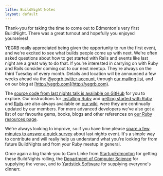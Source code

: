 ```yaml
---
title: BuildNight Notes
layout: default
---
```

Thank-you for taking the time to come out to Edmonton's very first BuildNight. There was a great turnout and hopefully you enjoyed yourselves!

YEGRB really appreciated being given the opportunity to run the first event, and we're excited to see what builds people come up with next. We're often asked questions about how to get started with Rails and events like last night are a great way to do that. If you're interested in carrying on with Ruby and Rails consider coming out to our next meetup. They're always on the third Tuesday of every month. Details and location will be announced a few weeks ahead via the [@yegrb twitter account](https://twitter.com/yegrb), through [our mailing list](https://groups.google.com/forum/#!forum/yegrb), and on our blog at [http://yegrb.com](http://yegrb.com).

The [source code from last nights talk is available on GitHub](https://github.com/yegrb/buildnight) for you to explore. Our instructions for [installing Ruby](https://github.com/yegrb/yeg-wiki/wiki/Installing-Ruby) and [getting started with Ruby](https://github.com/yegrb/yeg-wiki/wiki/Introduction-to-Ruby) and [Rails](https://github.com/yegrb/yeg-wiki/wiki/Introduction-to-Rails) are also always available on [our wiki](https://github.com/yegrb/yeg-wiki/wiki), were they are continually updated by our members. For more advanced developers we've also got a list of our favourite gems, books, blogs and other references on [our Ruby resources page](https://github.com/yegrb/yeg-wiki/wiki/Ruby-resources).

We're always looking to improve, so if you have time please [spare a few minutes to answer a quick survey](https://spreadsheets.google.com/a/yegrb.com/viewform?formkey=dERKSkRFY25ZUW5pNTRhR3FfSDZUa1E6MQ) about last nights event. It's a simple way to contribute and will really help us understand what you're looking for from future BuildNights and from your Ruby meetup in general.

Once again a big thank-you to Cam Linke from [StartupEdmonton](http://www.startupedmonton.com) for getting these BuildNights rolling, the [Department of Computer Science](https://www.cs.ualberta.ca/) for supplying the venue, and to [Yardstick Software](http://www.yardsticksoftware.com/) for supplying everyone's dinnerr.
